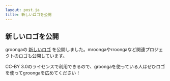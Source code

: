 ```yaml
---
layout: post.ja
title: 新しいロゴを公開
---
```

## 新しいロゴを公開

groongaの [新しいロゴ](/ja/logo/)
を公開しました。mroongaやrroongaなど関連プロジェクトのロゴも公開しています。

CC-BY
3.0のライセンスで利用できるので、groongaを使っている人はぜひロゴを使ってgroongaを広めてください！
